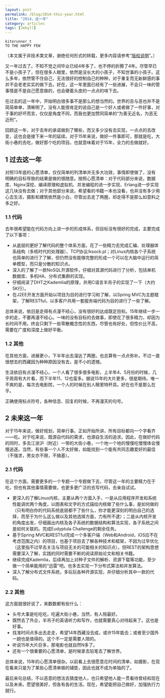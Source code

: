 ```yaml
---
layout: post
permalink: /blog/2014-this-year.html
title: "2014，这一年"
category: articles
tags: [Jekyll]
---
```


    kiterunner_t
    TO THE HAPPY FEW


（本文属于非技术类文章，谢绝任何形式的转载，更多内容请参考“[版权说明][1]”。）

又一年过去了。不知不觉之间毕业已经4年多了，也不停的折腾了4年。尽管早已不是小孩子了，但在很多人眼里，依然是没长大的小孩子，不知世事的小孩子。这么多年，依然管不住自己，无法很好的控制自己的种种，对于重复而无新鲜感的事并不会老老实实的做下去。好在，这一年里面已经有了一些进展，不会只一味的管事情是不是自己愿意做的，也会硬着头皮的一点点的啃下去。

在过去的这一年中，开始明白很多事不是那么的想当然的。世界的丑与恶也并不是简简单单，清晰明了。没有人能很肯定的说自己是一个好人或者做了一件好事，对于事的好坏而言，仅仅是角度不同，而我也更加赞同简单的“为善无近名，为恶无近刑”。

回顾这一年，对于去年的承诺做到了哪些，而又多少没有去实现，一点点的去改变，这也会是接下来一年的延续。对于15年来说，做好一件事即可，那就是吃，大街小巷的去吃，做好那个吃的项目。也就意味着对于15年，全力的去做就好。

## 1 过去这一年

对照13年底的心愿清单，仅仅简单的列清单并无多大功效，事情即使做了，没有明确的目标导致的结果是做的很随意。按照心愿清单：对于代码部分来说，数据库、Nginx深挖、编译原理和虚拟机、并发编程的进一步实现、Erlang进一步实现这几块没有去做；对于其他部分来说，希望看的书籍一本也没看，也并没有多少用心去生活，摄影和建筑依然是小白，尽管出去走了两圈，却走得不是那么如意料之多之好。

### 1.1 代码

去年很希望能在代码方向上进一步的形成体系，但目标没有很好的完成，主要完成了以下事项：

* 从底层的更好了解代码的整个体系方面，花了一些精力去完成汇编、处理器体系结构（多核时代的处理器）、TCP协议/ksock.pl；对Linux内核各个子系统也简单的进行了了解，但仍然没有能够完整的形成一个可以在大脑中运行的简单模型，而只是分散的知识点。
* 深入的了解了一款NoSQL开源软件，仔细对其源代码进行了分析，包括单机数据库、多机HA、分布式集群的实现。
* 仔细阅读了DHT之Kademlia的原理，并用C语言半吊子的实现了一下（大约5K行）。
* 在J2EE开发方面开始以项目为目的进行学习和了解，以Spring MVC为主题框架，了解RESTful，以多客户共用一套服务端代码为目的进行了一些了解。

总体来说，依旧是走得有点漫不经心，没有很好的达成既定目标。15年继续一步一步的走，不要再漫不经心。一味的没有目标的去做事，即使花了很多精力，却因为长时间不用，终会只剩下一些零散概念性的东西，尽管也有好处，但性价比不高，需要在广度和深度上做好平衡。

### 1.2 其他

在其他方面，进展更小，下半年出去溜达了两圈，也总算有一点点弥补。不过一直很想去的西藏因为种种原因没有去，是不小的遗憾。

生活依旧有点漫不经心，一个人看了很多很多电影，上半年4、5月份的时候，几乎周周有大片看，而下半年11、12也蛮多。据说15年的大片更多，很是期待。唯一不爽的是，每次去电影院，一个人的时候在别人眼里特杯具。好在也不是那么在乎。

正确使用标点符号，各种信息、回复的时候，不再漫天的句号。

## 2 未来这一年

对于15年来说，做好规划，简单行事。正如开始所讲，所有目标都向一个字看齐——吃。对于吃来说，既源自代码的需求，也源自生活的追求。因此，在做好代码的同时，多去江浙沪（附近）一带的大街小巷，一个地一个地的慢慢吃慢慢体会慢慢追逐。当然，有些事一个人不太好做，如能找到一个能有共同志趣爱好的最佳（不强求，男女亦不限，不搞基）。

### 2.1 代码

在这个方面，需要更多的一个专题一个专题做下去，尽管这一年的主要精力在于吃，但也有其他事情需要做，也更多更广泛的去写代码，去亲自试试。

* 更深入的了解Linux内核，主要从两个方面入手，一是从应用程序开发和系统性能调优两个角度，以图表和文字的方式描绘内核做了些什么事，是如何做的（只有明白你的代码系统底层都干了些什么，你才能更深刻的明白自己的选择，而至于为什么这么做以及其他选择方面，力有所不逮）；二是从内核开发的角度出发，仔细画出内核及各子系统的数据结构和算法实现，各子系统之间是如何关联的。完成Eudyptula Challenge的剩余任务。
* 基于Spring MVC和RESTful完成一个多客户端（Web和Android，iOS应不在考虑范围之内）的项目，也基于项目去了解各种技术和框架，不因为过早优化（这里指不过早去关注与项目无关的可能相关的知识点）。但REST的架构思想需要深入了解，实践的同时需要不断的阅读原始论文和相关书籍。
* 继续完成Kademlia，后续再加上对种子文件的解析、资源下载等功能，至少做一个简单能用的“迅雷”吧。也多去实现一下分布式算法和并发算法。
* 深入了解分布式文件系统，多玩玩各种开源实现，并仔细分析其中一款的代码。

### 2.2 其他

这方面就很好说了，来数数都有些什么：

* 头号大事是吃吃吃，吃遍大街小巷，当然，有人陪最好。
* 既然去了外企，半吊子的英语听力和写作，也就需要真心对待起来了。这也是好事。
* 找准时间点多出去走走，希望14年西藏没去成，或许15年能去；或者至少国外一趟也是值得的。这个不一定是需要人陪的。
* 听说15年大片巨多，那电影也就自然N多了。
* 还有一个很重要的心愿清单，是时候拿去铅笔去了解世界。

总体来说，15年的心愿清单很杂。以前看上去很愿意花时间的清单，如摄影，在现在看来只是为了某些心愿清单做的铺垫，因此也就不成为单独的了。

最后来句总结，不以恶意的想法去猜度他人，也只希望他人能一贯看待曾经和现在以及未来。愿望很美好，但各有各的生活。现在，希望能把自己做好，加强执行力就行。


[1]: http://kiterunner.com.cn/blog/copyright.html
